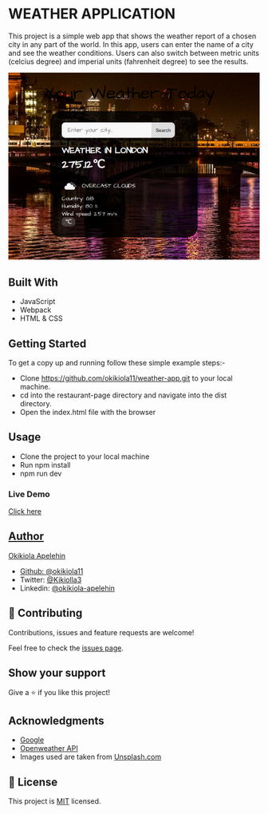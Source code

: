 # WEATHER APPLICATION

This project is a simple web app that shows the weather report of a chosen city in any part of the world.
In this app, users can enter the name of a city and see the weather conditions. Users can also switch between metric units (celcius degree) and imperial units (fahrenheit degree) to see the results.

![screenshot](src/images/screenshot.png)


## Built With
- JavaScript
- Webpack
- HTML & CSS

## Getting Started
To get a copy up and running follow these simple example steps:-

- Clone https://github.com/okikiola11/weather-app.git to your local machine.
- cd into the restaurant-page directory and navigate into the dist directory.
- Open the index.html file with the browser


## Usage
- Clone the project to your local machine
- Run npm install
- npm run dev


### Live Demo
<a href="https://rawcdn.githack.com/okikiola11/weather-app/334b8d332fa102b77e5d8ac4a42980d33aeafd52/dist/index.html">Click here</div>


## Author
 Okikiola Apelehin

- Github: [@okikiola11](https://github.com/okikiola11)
- Twitter: [@Kikiolla3](https://twitter.com/Kikiolla3)
- Linkedin: [@okikiola-apelehin](https://www.linkedin.com/in/okikiola-apelehin-459008122/)

## 🤝 Contributing

Contributions, issues and feature requests are welcome!

Feel free to check the [issues page](https://github.com/okikiola11/weather-app/issues).

## Show your support

Give a ⭐️ if you like this project!

## Acknowledgments

- <a href="https://google.com">Google</a>
- <a href="https://openweathermap.com">Openweather API </a>
- Images used are taken from <a href="https://unsplash.com">Unsplash.com</a>

## 📝 License

This project is [MIT](lic.url) licensed.